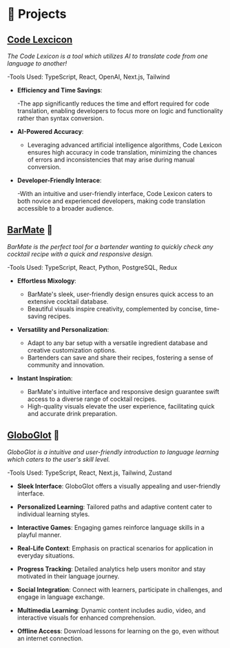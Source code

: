 # 🧪 Projects

## [Code Lexcicon](https://github.com/DavidMcConkey/Code-Lexicon)

<em>The Code Lexicon is a tool which utilizes AI to translate code from one language to another!</em>

-Tools Used: TypeScript, React, OpenAI, Next.js, Tailwind

- **Efficiency and Time Savings**:

  -The app significantly reduces the time and effort required for code translation, enabling developers to focus more on logic and functionality rather than syntax conversion.

- **AI-Powered Accuracy**:

  - Leveraging advanced artificial intelligence algorithms, Code Lexicon ensures high accuracy in code translation, minimizing the chances of errors and inconsistencies that may arise during manual conversion.

- **Developer-Friendly Interace**:

  -With an intuitive and user-friendly interface, Code Lexicon caters to both novice and experienced developers, making code translation accessible to a broader audience.

## [BarMate](https://github.com/DavidMcConkey/BarMate) 🔗

<em>BarMate is the perfect tool for a bartender wanting to quickly check any cocktail recipe with a quick and responsive design.</em>

-Tools Used: TypeScript, React, Python, PostgreSQL, Redux

- **Effortless Mixology**:

  - BarMate's sleek, user-friendly design ensures quick access to an extensive cocktail database.
  - Beautiful visuals inspire creativity, complemented by concise, time-saving recipes.

- **Versatility and Personalization**:

  - Adapt to any bar setup with a versatile ingredient database and creative customization options.
  - Bartenders can save and share their recipes, fostering a sense of community and innovation.

- **Instant Inspiration**:

  - BarMate's intuitive interface and responsive design guarantee swift access to a diverse range of cocktail recipes.
  - High-quality visuals elevate the user experience, facilitating quick and accurate drink preparation.

## [GloboGlot](https://github.com/DavidMcConkey/DuolingoClone) 🔗

<em>GloboGlot is a intuitive and user-friendly introduction to language learning which caters to the user's skill level.</em>

-Tools Used: TypeScript, React, Next.js, Tailwind, Zustand

- **Sleek Interface**: GloboGlot offers a visually appealing and user-friendly interface.

- **Personalized Learning**: Tailored paths and adaptive content cater to individual learning styles.

- **Interactive Games**: Engaging games reinforce language skills in a playful manner.

- **Real-Life Context**: Emphasis on practical scenarios for application in everyday situations.

- **Progress Tracking**: Detailed analytics help users monitor and stay motivated in their language journey.

- **Social Integration**: Connect with learners, participate in challenges, and engage in language exchange.

- **Multimedia Learning**: Dynamic content includes audio, video, and interactive visuals for enhanced comprehension.

- **Offline Access**: Download lessons for learning on the go, even without an internet connection.

